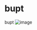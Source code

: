 # bupt
bupt
![image](https://user-images.githubusercontent.com/42057974/149720183-a21a583f-1585-4223-8d4b-b3b4cbd3aa3d.png)
